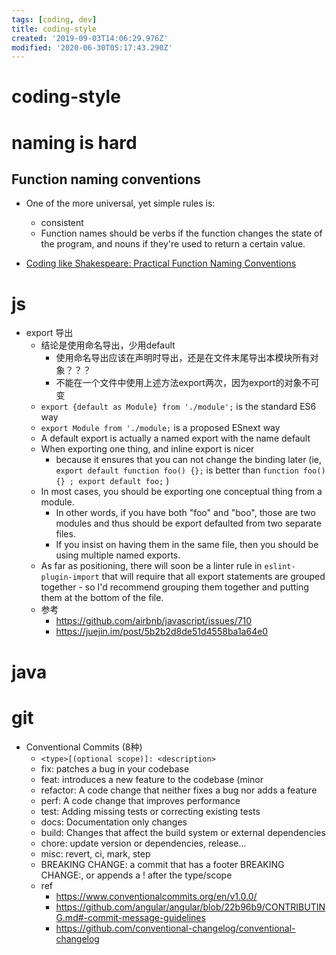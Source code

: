 ```yaml
---
tags: [coding, dev]
title: coding-style
created: '2019-09-03T14:06:29.976Z'
modified: '2020-06-30T05:17:43.290Z'
---
```


# coding-style

# naming is hard

## Function naming conventions

- One of the more universal, yet simple rules is: 
  - consistent
  - Function names should be verbs if the function changes the state of the program, and nouns if they're used to return a certain value.

- [Coding like Shakespeare: Practical Function Naming Conventions](https://dmitripavlutin.com/coding-like-shakespeare-practical-function-naming-conventions/)

# js

- export 导出
  - 结论是使用命名导出，少用default
    - 使用命名导出应该在声明时导出，还是在文件末尾导出本模块所有对象？？？
    - 不能在一个文件中使用上述方法export两次，因为export的对象不可变
  - `export {default as Module} from './module';` is the standard ES6 way
  - `export Module from './module;` is a proposed ESnext way
  - A default export is actually a named export with the name default
  - When exporting one thing, and inline export is nicer
    - because it ensures that you can not change the binding later (ie, `export default function foo() {};` is better than `function foo() {} ; export default foo;` )
  - In most cases, you should be exporting one conceptual thing from a module. 
    - In other words, if you have both "foo" and "boo", those are two modules and thus should be export defaulted from two separate files.
    - If you insist on having them in the same file, then you should be using multiple named exports.
  - As far as positioning, there will soon be a linter rule in `eslint-plugin-import` that will require that all export statements are grouped together - so I'd recommend grouping them together and putting them at the bottom of the file.
  - 参考
    - https://github.com/airbnb/javascript/issues/710
    - https://juejin.im/post/5b2b2d8de51d4558ba1a64e0

# java

# git

- Conventional Commits (8种)
  - `<type>[(optional scope)]: <description>`
  - fix: patches a bug in your codebase
  - feat: introduces a new feature to the codebase (minor
  - refactor: A code change that neither fixes a bug nor adds a feature
  - perf: A code change that improves performance
  - test: Adding missing tests or correcting existing tests
  - docs: Documentation only changes
  - build: Changes that affect the build system or external dependencies
  - chore: update version or dependencies, release...
  - misc: revert, ci, mark, step
  - BREAKING CHANGE: a commit that has a footer BREAKING CHANGE:, or appends a ! after the type/scope
  - ref
      - https://www.conventionalcommits.org/en/v1.0.0/
      - https://github.com/angular/angular/blob/22b96b9/CONTRIBUTING.md#-commit-message-guidelines
      - https://github.com/conventional-changelog/conventional-changelog
